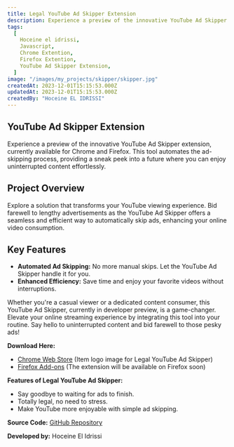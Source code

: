 ```yaml
---
title: Legal YouTube Ad Skipper Extension
description: Experience a preview of the innovative YouTube Ad Skipper extension, currently available for Chrome and Firefox. This tool automates the ad-skipping process, providing a sneak peek into a future where you can enjoy uninterrupted content effortlessly.
tags:
  [
    Hoceine el idrissi,
    Javascript,
    Chrome Extention,
    Firefox Extention,
    YouTube Ad Skipper Extension,
  ]
image: "/images/my_projects/skipper/skipper.jpg"
createdAt: 2023-12-01T15:15:53.000Z
updatedAt: 2023-12-01T15:15:53.000Z
createdBy: "Hoceine EL IDRISSI"
---
```


## YouTube Ad Skipper Extension

Experience a preview of the innovative YouTube Ad Skipper extension, currently available for Chrome and Firefox. This tool automates the ad-skipping process, providing a sneak peek into a future where you can enjoy uninterrupted content effortlessly.

## Project Overview

Explore a solution that transforms your YouTube viewing experience. Bid farewell to lengthy advertisements as the YouTube Ad Skipper offers a seamless and efficient way to automatically skip ads, enhancing your online video consumption.

## Key Features

- **Automated Ad Skipping:** No more manual skips. Let the YouTube Ad Skipper handle it for you.
- **Enhanced Efficiency:** Save time and enjoy your favorite videos without interruptions.

Whether you're a casual viewer or a dedicated content consumer, this YouTube Ad Skipper, currently in developer preview, is a game-changer. Elevate your online streaming experience by integrating this tool into your routine. Say hello to uninterrupted content and bid farewell to those pesky ads!

**Download Here:**

- [Chrome Web Store](https://chromewebstore.google.com/detail/legal-youtube-ad-skipper/ceccdngldibjefbfobnkmjaempfkmeke) (Item logo image for Legal YouTube Ad Skipper)
- [Firefox Add-ons](#) (The extension will be available on Firefox soon)

**Features of Legal YouTube Ad Skipper:**

- Say goodbye to waiting for ads to finish.
- Totally legal, no need to stress.
- Make YouTube more enjoyable with simple ad skipping.

**Source Code:** [GitHub Repository](https://github.com/HoceineEl/Youtube-ad-skipper)

**Developed by:** Hoceine El Idrissi
